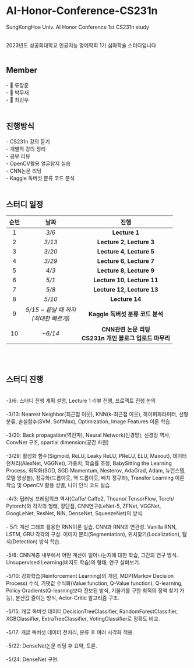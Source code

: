 # AI-Honor-Conference-CS231n
SungKongHoe Univ.  AI Honor Conference 1st CS231n study

<br>
2023년도 성공회대학교 인공지능 명예학회 1기 심화학술 스터디입니다
<br>
<br>
<h2> Member </h2>
- 🧑 류창훈
<br> - 🧑 박무재
<br> - 🧑 최민우

<br>
<br>

<h2> 진행방식 </h2>
- CS231n 강의 듣기
<br> - 개별적 강의 정리
<br> - 공부 리뷰  
<br> - OpenCV활용 얼굴탐지 실습
<br> - CNN논문 리딩
<br> - Kaggle 독버섯 분류 코드 분석
<br>
<br>

<h2> 스터디 일정 </h5>


|순번|날짜|진행|
|:---:|:---:|:---:|
|1|*3/6*|**Lecture 1**|
|2|*3/13*|**Lecture 2, Lecture 3**|
|3|*3/20*|**Lecture 4, Lecture 5**|
|4|*3/29*|**Lecture 6, Lecture 7**|
|5|*4/3*|**Lecture 8, Lecture 9**|
|6|*5/1*|**Lecture 10, Lecture 11**|
|7|*5/8*|**Lecture 12, Lecture 13**|
|8|*5/10*|**Lecture 14**|
|9|*5/15 ~ 끝날 때 까지<br>(최대한 빠르게)*|**Kaggle 독버섯 분류 코드 분석**|
|10|*~6/14*|**CNN관련 논문 리딩<br>CS231n 개인 블로그 업로드 마무리**|

<br>
<br>
<h2> 스터디 진행 </h2>
<br>
-3/6: 스터디 진행 계획 설명, Lecture 1 리뷰 진행, 프로젝트 진행 논의
<br>
<br> -3/13: Nearest Neighbor(최근접 이웃), KNN(k-최근접 이웃), 하이퍼파라미터, 선형분류, 손실함수(SVM, SoftMax), Optimization, Image Features 이론 학습.
<br>
<br> -3/20: Back propagation(역전파), Neural Network(신경망), 신경망 역사, ConvNet 구조, spartial dimension(공간 차원)
<br>
<br> -3/29: 활성화 함수(Sigmoid, ReLU, Leaky ReLU, PReLU, ELU, Maxout), 데이터 전처리(AlexNet, VGGNet), 가중치, 학습률 조정, BabySitting the Learning Process, 최적화(SGD, SGD Momentum, Nesterov, AdaGrad, Adam, 뉴런스텝, 모델 앙상블), 정규화(드롭아웃, 역 드롭아웃, 배치 정규화), Transfor Learning 이론 학습 및 OpenCV 활용 성별, 나이 인식 코드 실습.
<br>
<br> -4/3: 딥러닝 프레임워크 역사(Caffe/ Caffe2, Theano/ TensorFlow, Torch/ Pytorch)와 각각의 형태, 장단점, CNN연구(LeNet-5, ZFNet, VGGNet, GoogLeNet, ResNet, NiN, DenseNet, SqueezeNet)의 방식.
<br>
<br> - 5/1: 계산 그래프 활용한 RNN이론 실습. CNN과 RNN의 연관성. Vanilla RNN, LSTM, GRU 각각의 구성. 이미지 분리(Segmentation), 위치찾기(Localization), 탐지(Detection) 방식 학습.
<br>
<br> -5/8: CNN계층 내부에서 어떤 계산이 일어나는지에 대한 학습, 그간의 연구 방식. Unsupervised Learning(비지도 학습)의 형태, 연구 살펴보기.
<br>
<br> -5/10: 강화학습(Reinforcement Learning)의 개념, MDP(Markov Decision Process) 수식, 기댓값 수식화(Value function, Q-Value function), Q-learning, Policy Gradients(Q-learning보다 진보된 방식, 기울기를 구한 최적의 정책 찾기 가능), 분산값 줄이는 방식, Actor-Critic 알고리즘 구조.
<br>
<br> -5/15: 캐글 독버섯 데이터 DecisionTreeClassifier, RandomForestClassifier, XGBClassifier, ExtraTreeClassifier, VotingClassifier로 정확도 비교. 
<br>
<br> -5/17: 캐글 독버섯 데이터 전처리, 분류 후 여러 시각화 적용.
<br>
<br> -5/22: DenseNet논문 리딩 후 요약, 토론.
<br>
<br> -5/24: DenseNet 구현.
